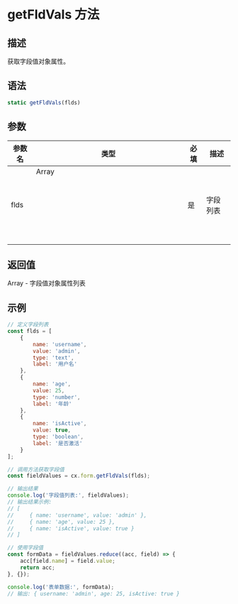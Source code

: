 # getFldVals 方法

## 描述
获取字段值对象属性。

## 语法
```js
static getFldVals(flds)
```

## 参数
| 参数名 | 类型 | 必填 | 描述 |
| --- | --- | --- | --- |
| flds | Array<Object> | 是 | 字段列表 |

## 返回值
Array<Object> - 字段值对象属性列表

## 示例
```js
// 定义字段列表
const flds = [
    {
        name: 'username',
        value: 'admin',
        type: 'text',
        label: '用户名'
    },
    {
        name: 'age',
        value: 25,
        type: 'number',
        label: '年龄'
    },
    {
        name: 'isActive',
        value: true,
        type: 'boolean',
        label: '是否激活'
    }
];

// 调用方法获取字段值
const fieldValues = cx.form.getFldVals(flds);

// 输出结果
console.log('字段值列表:', fieldValues);
// 输出结果示例:
// [
//     { name: 'username', value: 'admin' },
//     { name: 'age', value: 25 },
//     { name: 'isActive', value: true }
// ]

// 使用字段值
const formData = fieldValues.reduce((acc, field) => {
    acc[field.name] = field.value;
    return acc;
}, {});

console.log('表单数据:', formData);
// 输出: { username: 'admin', age: 25, isActive: true }